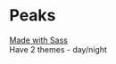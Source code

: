 # Peaks
<a href="https://v-rina.github.io/Peaks/"> Made with Sass </a><br>
Have 2 themes - day/night
